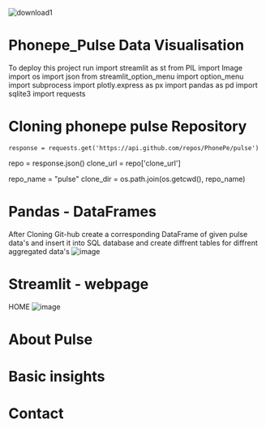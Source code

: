 
![download1](https://github.com/Parikshitnh72/Phonepe_/assets/153513327/900c5ba7-4dea-4689-bd8e-34d2bc99bbfe)

# Phonepe_Pulse Data Visualisation 
To deploy this project run
  import streamlit as st
  from PIL import Image
  import os
  import json
  from streamlit_option_menu import option_menu
  import subprocess
  import plotly.express as px
  import pandas as pd
  import sqlite3
  import requests

  # Cloning phonepe pulse Repository
    response = requests.get('https://api.github.com/repos/PhonePe/pulse')
  repo = response.json()
  clone_url = repo['clone_url']

  repo_name = "pulse"
  clone_dir = os.path.join(os.getcwd(), repo_name)

  # Pandas - DataFrames
  After Cloning Git-hub create a corresponding DataFrame of given pulse data's and insert it into SQL database and create diffrent tables for diffrent aggregated data's
  ![image](https://github.com/Parikshitnh72/Phonepe_/assets/153513327/0d412d68-5476-465f-a73a-842399fe70e6)

  #  Streamlit - webpage
  HOME
  ![image](https://github.com/Parikshitnh72/Phonepe_/assets/153513327/5a7c5b19-3ff6-49af-b1b2-543f482db3cd)

# About Pulse

# Basic insights

# Contact

